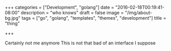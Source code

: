 +++
categories = ["Development", "golang"]
date = "2016-02-18T00:19:41-08:00"
description = "who knows"
draft = false
image = "/img/about-bg.jpg"
tags = ["go", "golang", "templates", "themes", "development"]
title = "thing"

+++

Certainly not me anymore
This is not that bad of an interface I suppose
